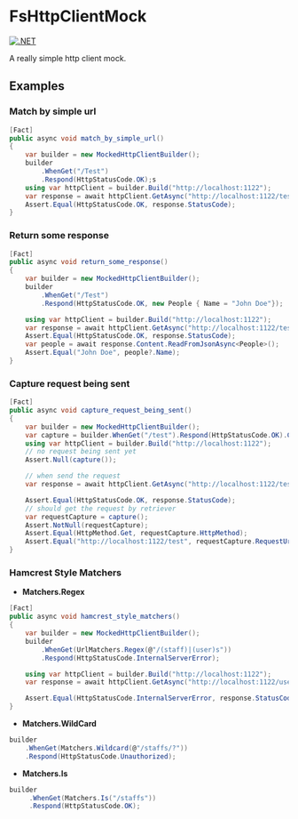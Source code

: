 # FsHttpClientMock

[![.NET](https://github.com/xiaoyvr/http-client-mock/actions/workflows/dotnet.yml/badge.svg)](https://github.com/xiaoyvr/http-client-mock/actions/workflows/dotnet.yml)

A really simple http client mock.

## Examples

### Match by simple url

```cs
[Fact]
public async void match_by_simple_url()
{
    var builder = new MockedHttpClientBuilder();
    builder
        .WhenGet("/Test")
        .Respond(HttpStatusCode.OK);s
    using var httpClient = builder.Build("http://localhost:1122");
    var response = await httpClient.GetAsync("http://localhost:1122/test");
    Assert.Equal(HttpStatusCode.OK, response.StatusCode);
}

```

### Return some response

```cs
[Fact]
public async void return_some_response()
{
    var builder = new MockedHttpClientBuilder();
    builder
        .WhenGet("/Test")
        .Respond(HttpStatusCode.OK, new People { Name = "John Doe"});

    using var httpClient = builder.Build("http://localhost:1122");
    var response = await httpClient.GetAsync("http://localhost:1122/test");
    Assert.Equal(HttpStatusCode.OK, response.StatusCode);
    var people = await response.Content.ReadFromJsonAsync<People>();
    Assert.Equal("John Doe", people?.Name);
}
```

### Capture request being sent

```cs
[Fact]
public async void capture_request_being_sent()
{
    var builder = new MockedHttpClientBuilder();
    var capture = builder.WhenGet("/test").Respond(HttpStatusCode.OK).Capture();
    using var httpClient = builder.Build("http://localhost:1122");
    // no request being sent yet
    Assert.Null(capture());

    // when send the request
    var response = await httpClient.GetAsync("http://localhost:1122/test");

    Assert.Equal(HttpStatusCode.OK, response.StatusCode);
    // should get the request by retriever
    var requestCapture = capture();
    Assert.NotNull(requestCapture);
    Assert.Equal(HttpMethod.Get, requestCapture.HttpMethod);
    Assert.Equal("http://localhost:1122/test", requestCapture.RequestUri.ToString());
}
```

### Hamcrest Style Matchers

* **Matchers.Regex**

```cs
[Fact]
public async void hamcrest_style_matchers()
{
    var builder = new MockedHttpClientBuilder();
    builder
        .WhenGet(UrlMatchers.Regex(@"/(staff)|(user)s"))
        .Respond(HttpStatusCode.InternalServerError);

    using var httpClient = builder.Build("http://localhost:1122");
    var response = await httpClient.GetAsync("http://localhost:1122/users");

    Assert.Equal(HttpStatusCode.InternalServerError, response.StatusCode);        
}
```

* **Matchers.WildCard**

```cs
builder
    .WhenGet(Matchers.Wildcard(@"/staffs/?"))
    .Respond(HttpStatusCode.Unauthorized);
```

* **Matchers.Is**

```cs
builder
     .WhenGet(Matchers.Is("/staffs"))
     .Respond(HttpStatusCode.OK);
```

